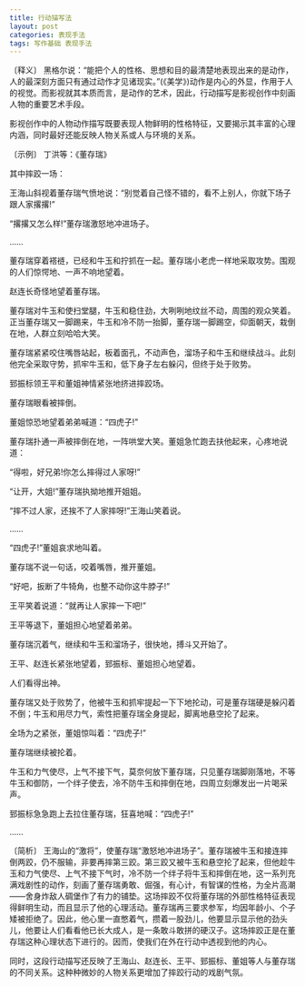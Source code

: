 ```yaml
---
title: 行动描写法
layout: post
categories: 表现手法
tags: 写作基础 表现手法
---
```


〔释义〕 黑格尔说：“能把个人的性格、思想和目的最清楚地表现出来的是动作，人的最深刻方面只有通过动作才见诸现实。”(《美学》)动作是内心的外显，作用于人的视觉。而影视就其本质而言，是动作的艺术，因此，行动描写是影视创作中刻画人物的重要艺术手段。

影视创作中的人物动作描写既要表现人物鲜明的性格特征，又要揭示其丰富的心理内涵，同时最好还能反映人物关系或人与环境的关系。

〔示例〕 丁洪等：《董存瑞》

其中摔跤一场：

王海山斜视着董存瑞气愤地说：“别觉着自己怪不错的，看不上别人，你就下场子跟人家撂撂!”

“撂撂又怎么样!”董存瑞激怒地冲进场子。

……

董存瑞穿着褡裢，已经和牛玉和拧抓在一起。董存瑞小老虎一样地采取攻势。围观的人们惊愕地、一声不响地望着。

赵连长奇怪地望着董存瑞。

董存瑞对牛玉和使扫堂腿，牛玉和稳住劲，大咧咧地纹丝不动，周围的观众笑着。正当董存瑞又一脚踢来，牛玉和冷不防一抬脚，董存瑞一脚踢空，仰面朝天，栽倒在地，人群立刻哈哈大笑。

董存瑞紧紧咬住嘴唇站起，板着面孔，不动声色，溜场子和牛玉和继续战斗。此刻他完全采取守势，抓牢牛玉和，低下身子左右躲闪，但终于处于败势。

郅振标领王平和董姐神情紧张地挤进摔跤场。

董存瑞眼看被摔倒。

董姐惊恐地望着弟弟喊道：“四虎子!”

董存瑞扑通一声被摔倒在地，一阵哄堂大笑。董姐急忙跑去扶他起来，心疼地说道：

“得啦，好兄弟!你怎么摔得过人家呀!”

“让开，大姐!”董存瑞执拗地推开姐姐。

“摔不过人家，还挨不了人家摔呀!”王海山笑着说。

……

“四虎子!”董姐哀求地叫着。

董存瑞不说一句话，咬着嘴唇，推开董姐。

“好吧，扳断了牛犄角，也整不动你这牛脖子!”

王平笑着说道：“就再让人家摔一下吧!”

王平等退下，董姐担心地望着弟弟。

董存瑞沉着气，继续和牛玉和溜场子，很快地，搏斗又开始了。

王平、赵连长紧张地望着，郅振标、董姐担心地望着。

人们看得出神。

董存瑞又处于败势了，他被牛玉和抓牢提起一下下地抡动，可是董存瑞硬是躲闪着不倒；牛玉和用尽力气，索性把董存瑞全身提起，脚离地悬空抡了起来。

全场为之紧张，董姐惊叫着：“四虎子!”

董存瑞继续被抡着。

牛玉和力气使尽，上气不接下气，莫奈何放下董存瑞，只见董存瑞脚刚落地，不等牛玉和御防，一个绊子使去，冷不防牛玉和摔倒在地，四周立刻爆发出一片喝采声。

郅振标急急跑上去拉住董存瑞，狂喜地喊：“四虎子!”

……

〔简析〕 王海山的“激将”，使董存瑞“激怒地冲进场子”。董存瑞被牛玉和接连摔倒两跤，仍不服输，非要再摔第三跤。第三跤又被牛玉和悬空抡了起来，但他趁牛玉和力气使尽、上气不接下气时，冷不防一个绊子将牛玉和摔倒在地，这一系列充满戏剧性的动作，刻画了董存瑞勇敢、倔强，有心计，有智谋的性格，为全片高潮——舍身炸敌人碉堡作了有力的铺垫。这场摔跤不仅将董存瑞的外部性格特征表现得鲜明生动，而且显示了他的心理活动。董存瑞再三要求参军，均因年龄小、个子矮被拒绝了。因此，他心里一直憋着气，攒着一股劲儿，他要显示显示他的劲头儿，他要让人们看看他已长大成人，是一条敢斗敢拼的硬汉子。这场摔跤正是在董存瑞这种心理状态下进行的。因而，使我们在外在行动中透视到他的内心。

同时，这段行动描写还反映了王海山、赵连长、王平、郅振标、董姐等人与董存瑞的不同关系。这种种微妙的人物关系更增加了摔跤行动的戏剧气氛。 